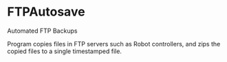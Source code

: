 # FTPAutosave
Automated FTP Backups

Program copies files in FTP servers
such as Robot controllers, and
zips the copied files to a single timestamped file.
